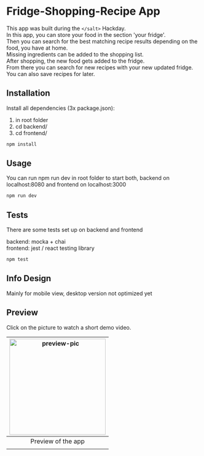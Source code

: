 # Fridge-Shopping-Recipe App

This app was built during the `</salt>` Hackday.  
In this app, you can store your food in the section 'your fridge'.  
Then you can search for the best matching recipe results depending on the food, you have at home.  
Missing ingredients can be added to the shopping list.  
After shopping, the new food gets added to the fridge.  
From there you can search for new recipes with your new updated fridge.  
You can also save recipes for later.

## Installation

Install all dependencies (3x package.json):

1. in root folder
2. cd backend/
3. cd frontend/

```bash
npm install
```

## Usage

You can run npm run dev in root folder to start both, backend on localhost:8080 and frontend on localhost:3000

```bash
npm run dev
```

## Tests

There are some tests set up on backend and frontend

backend: mocka + chai  
frontend: jest / react testing library

```bash
npm test
```

## Info Design

Mainly for mobile view, desktop version not optimized yet

## Preview

Click on the picture to watch a short demo video.

| <a href="https://user-images.githubusercontent.com/70095024/111065084-21bfd100-84b8-11eb-8494-0c80cbff434e.mp4"><img width="250" alt="preview-pic" src="https://user-images.githubusercontent.com/70095024/111065839-166ea480-84bc-11eb-838f-1da6b96d8ca3.png"></a> |
| :-----------------------------------------------------------------------------------------------------------------------------------------------------------------------------------------------------------------------------------------------------------------: |
|                                                                                                                         Preview of the app                                                                                                                          |
|  |
